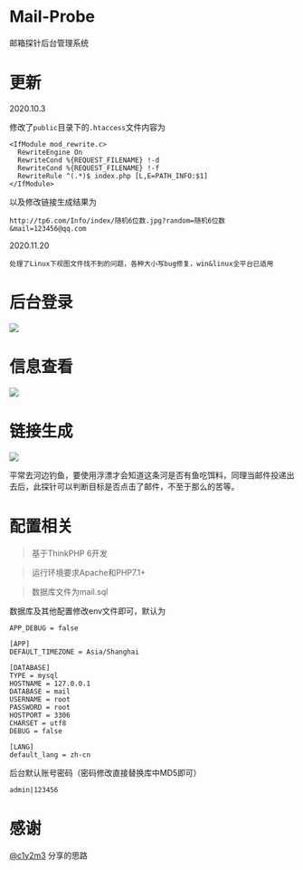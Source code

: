 # Mail-Probe

邮箱探针后台管理系统

# 更新

2020.10.3

修改了`public`目录下的`.htaccess`文件内容为

```
<IfModule mod_rewrite.c>
  RewriteEngine On
  RewriteCond %{REQUEST_FILENAME} !-d
  RewriteCond %{REQUEST_FILENAME} !-f
  RewriteRule ^(.*)$ index.php [L,E=PATH_INFO:$1]
</IfModule>
```

以及修改链接生成结果为

```
http://tp6.com/Info/index/随机6位数.jpg?random=随机6位数&mail=123456@qq.com
```

2020.11.20

```
处理了Linux下视图文件找不到的问题，各种大小写bug修复，win&linux全平台已适用
```
# 后台登录

![](https://raw.githubusercontent.com/r00tSe7en/Mail-Probe/master/tz0.png)

# 信息查看

![](https://raw.githubusercontent.com/r00tSe7en/Mail-Probe/master/tz1.png)

# 链接生成

![](https://raw.githubusercontent.com/r00tSe7en/Mail-Probe/master/tz2.png)

平常去河边钓鱼，要使用浮漂才会知道这条河是否有鱼吃饵料，同理当邮件投递出去后，此探针可以判断目标是否点击了邮件，不至于那么的苦等。

# 配置相关

> 基于ThinkPHP 6开发

> 运行环境要求Apache和PHP7.1+

>数据库文件为mail.sql

数据库及其他配置修改env文件即可，默认为

```
APP_DEBUG = false

[APP]
DEFAULT_TIMEZONE = Asia/Shanghai

[DATABASE]
TYPE = mysql
HOSTNAME = 127.0.0.1
DATABASE = mail
USERNAME = root
PASSWORD = root
HOSTPORT = 3306
CHARSET = utf8
DEBUG = false

[LANG]
default_lang = zh-cn
```

后台默认账号密码（密码修改直接替换库中MD5即可）

```
admin|123456
```

# 感谢
[@c1y2m3](https://github.com/c1y2m3) 分享的思路

